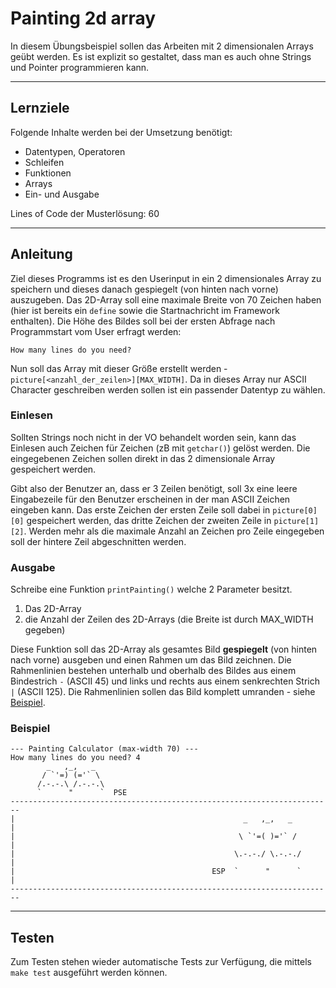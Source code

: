 # Painting 2d array

In diesem Übungsbeispiel sollen das Arbeiten mit 2 dimensionalen Arrays geübt werden. Es ist explizit so gestaltet, dass man es auch ohne Strings und Pointer programmieren kann.

---

## Lernziele

Folgende Inhalte werden bei der Umsetzung benötigt:
  - Datentypen, Operatoren
  - Schleifen
  - Funktionen
  - Arrays
  - Ein- und Ausgabe

Lines of Code der Musterlösung: 60

---

## Anleitung

Ziel dieses Programms ist es den Userinput in ein 2 dimensionales Array zu speichern und dieses danach gespiegelt (von hinten nach vorne) auszugeben. Das 2D-Array soll eine maximale Breite von 70 Zeichen haben (hier ist bereits ein `define` sowie die Startnachricht im Framework enthalten). Die Höhe des Bildes soll bei der ersten Abfrage nach Programmstart vom User erfragt werden:

```
How many lines do you need? 
```

Nun soll das Array mit dieser Größe erstellt werden - `picture[<anzahl_der_zeilen>][MAX_WIDTH]`. Da in dieses Array nur ASCII Character geschreiben werden sollen ist ein passender Datentyp zu wählen.

### Einlesen

Sollten Strings noch nicht in der VO behandelt worden sein, kann das Einlesen auch Zeichen für Zeichen (zB mit `getchar()`) gelöst werden. Die eingegebenen Zeichen sollen direkt in das 2 dimensionale Array gespeichert werden. 

Gibt also der Benutzer an, dass er 3 Zeilen benötigt, soll 3x eine leere Eingabezeile für den Benutzer erscheinen in der man ASCII Zeichen eingeben kann. Das erste Zeichen der ersten Zeile soll dabei in `picture[0][0]` gespeichert werden, das dritte Zeichen der zweiten Zeile in `picture[1][2]`. Werden mehr als die maximale Anzahl an Zeichen pro Zeile eingegeben soll der hintere Zeil abgeschnitten werden.

### Ausgabe

Schreibe eine Funktion `printPainting()` welche 2 Parameter besitzt.

1. Das 2D-Array
2. die Anzahl der Zeilen des 2D-Arrays (die Breite ist durch MAX_WIDTH gegeben)

Diese Funktion soll das 2D-Array als gesamtes Bild **gespiegelt** (von hinten nach vorne) ausgeben und einen Rahmen um das Bild zeichnen. Die Rahmenlinien bestehen unterhalb und oberhalb des Bildes aus einem Bindestrich  `-` (ASCII 45) und links und rechts aus einem senkrechten Strich `|` (ASCII 125). Die Rahmenlinien sollen das Bild komplett umranden - siehe [Beispiel](#Beispiel).



### Beispiel

```
--- Painting Calculator (max-width 70) ---
How many lines do you need? 4
        _   ,_,   _
       / `'=) (='` \
      /.-.-.\ /.-.-.\ 
      `      "      `  PSE
------------------------------------------------------------------------
|                                                   _   ,_,   _        |
|                                                  \ `'=( )='` /       |
|                                                 \.-.-./ \.-.-./      |
|                                            ESP  `      "      `      |
------------------------------------------------------------------------
```



---

## Testen

Zum Testen stehen wieder automatische Tests zur Verfügung, die mittels `make test` ausgeführt werden können. 
